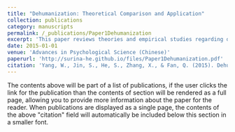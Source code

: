 ```yaml
---
title: "Dehumanization: Theoretical Comparison and Application"
collection: publications
category: manuscripts
permalink: /_publications/Paper1Dehumanization
excerpt: 'This paper reviews theories and empirical studies regarding dehumanization.'
date: 2015-01-01
venue: 'Advances in Psychological Science (Chinese)'
paperurl: 'http://surina-he.github.io/files/Paper1Dehumanization.pdf'
citation: 'Yang, W., Jin, S., He, S., Zhang, X., & Fan, Q. (2015). Dehumanization: Theoretical Comparison and Application. *Advances in Psychological Science, 23(7)*, 1267-1279. https://doi.org/10.3724/SP.J.1042.2015.01267'
---
```


The contents above will be part of a list of publications, if the user clicks the link for the publication than the contents of section will be rendered as a full page, allowing you to provide more information about the paper for the reader. When publications are displayed as a single page, the contents of the above "citation" field will automatically be included below this section in a smaller font.
